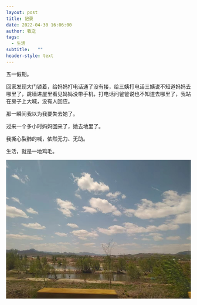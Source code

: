 ```yaml
---
layout: post
title: 记录
date: 2022-04-30 16:06:00
author: 牧之
tags:
  - 生活
subtitle:   ""
header-style: text
---
```


五一假期。

回家发现大门锁着，给妈妈打电话通了没有接，给三姨打电话三姨说不知道妈妈去哪里了，跳墙进屋里看见妈妈没带手机，打电话问爸爸说也不知道去哪里了，我站在房子上大喊，没有人回应。

那一瞬间我以为我要失去她了。

过来一个多小时妈妈回来了，她去地里了。

我撕心裂肺的喊，依然无力、无助。

生活，就是一地鸡毛。


![01](/img/in-post/202204301620.jpg)
